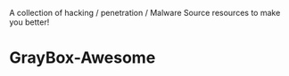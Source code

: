 A collection of hacking / penetration / Malware Source resources to make you better! 
# GrayBox-Awesome
